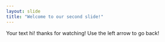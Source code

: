 ```yaml
---
layout: slide
title: "Welcome to our second slide!"
---
```

Your text
hi! thanks for watching!
Use the left arrow to go back!
